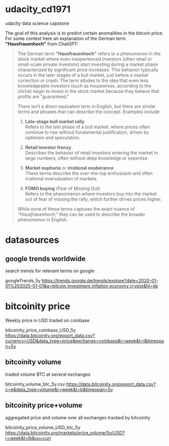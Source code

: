 # udacity_cd1971
udacity data science capstone

The goal of this analysis is to predict certain anomalities in the bitcoin price. For some context here an explanation of the German term **"Hausfrauenhoch"**  from ChatGPT:


> The German term **"Hausfrauenhoch"** refers to a phenomenon in the stock market where even inexperienced investors (often retail or small-scale private investors) start investing during a market phase characterized by significant price increases. This behavior typically occurs in the later stages of a bull market, just before a market correction or crash. The term alludes to the idea that even less knowledgeable investors (such as housewives, according to the cliché) begin to invest in the stock market because they believe that profits are "guaranteed."
> 
> There isn't a direct equivalent term in English, but there are similar terms and phrases that can describe the concept. Examples include:
> 
> 1. **Late-stage bull market rally**  
>    Refers to the late phase of a bull market, where prices often continue to rise without fundamental justification, driven by optimism and speculation.
> 
> 2. **Retail investor frenzy**  
>    Describes the behavior of retail investors entering the market in large numbers, often without deep knowledge or expertise.
> 
> 3. **Market euphoria** or **irrational exuberance**  
>    These terms describe the over-the-top enthusiasm and often irrational overvaluation of markets.
> 
> 4. **FOMO buying** (Fear of Missing Out)  
>    Refers to the phenomenon where investors buy into the market out of fear of missing the rally, which further drives prices higher.
> 
> While none of these terms captures the exact nuance of *"Hausfrauenhoch,"* they can be used to describe the broader phenomenon in English.




# datasources

## google trends worldwide

search trends for relevant terms on google

googleTrends_5y
https://trends.google.de/trends/explore?date=2020-01-01%202025-01-01&q=bitcoin,investment,inflation,economy,crypto&hl=de

# bitcoinity price

Weekly price in USD traded on coinbase 

bitcoinity_price_coinbase_USD_5y
https://data.bitcoinity.org/export_data.csv?currency=USD&data_type=price&exchange=coinbase&r=week&t=l&timespan=5y

##  bitcoinity volume

traded volume BTC at several exchanges

bitcoinity_volume_btc_5y.csv
https://data.bitcoinity.org/export_data.csv?c=e&data_type=volume&r=week&t=b&timespan=5y


## bitcoinity price+volume

aggregated price and volume over all exchanges tracked by bitcoinity

bitcoinity_price_volume_USD_btc_5y
https://data.bitcoinity.org/markets/price_volume/5y/USD?r=week&t=lb&vu=curr